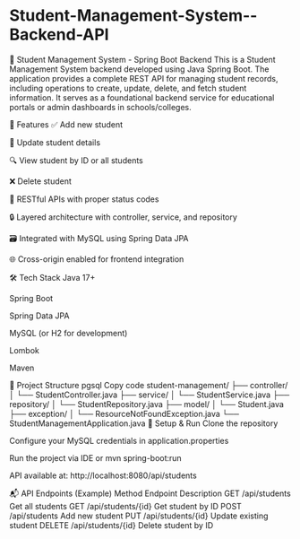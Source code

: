 # Student-Management-System--Backend-API

📘 Student Management System - Spring Boot Backend
This is a Student Management System backend developed using Java Spring Boot. The application provides a complete REST API for managing student records, including operations to create, update, delete, and fetch student information. It serves as a foundational backend service for educational portals or admin dashboards in schools/colleges.

🚀 Features
✅ Add new student

📝 Update student details

🔍 View student by ID or all students

❌ Delete student

📡 RESTful APIs with proper status codes

🔒 Layered architecture with controller, service, and repository

🗃️ Integrated with MySQL using Spring Data JPA

🌐 Cross-origin enabled for frontend integration

🛠️ Tech Stack
Java 17+

Spring Boot

Spring Data JPA

MySQL (or H2 for development)

Lombok

Maven

🧩 Project Structure
pgsql
Copy code
student-management/
├── controller/
│   └── StudentController.java
├── service/
│   └── StudentService.java
├── repository/
│   └── StudentRepository.java
├── model/
│   └── Student.java
├── exception/
│   └── ResourceNotFoundException.java
└── StudentManagementApplication.java
🔧 Setup & Run
Clone the repository

Configure your MySQL credentials in application.properties

Run the project via IDE or mvn spring-boot:run

API available at: http://localhost:8080/api/students

📬 API Endpoints (Example)
Method	Endpoint	Description
GET	/api/students	Get all students
GET	/api/students/{id}	Get student by ID
POST	/api/students	Add new student
PUT	/api/students/{id}	Update existing student
DELETE	/api/students/{id}	Delete student by ID

